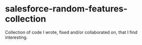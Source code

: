 # salesforce-random-features-collection
Collection of code I wrote, fixed and/or collaborated on, that I find interesting.
